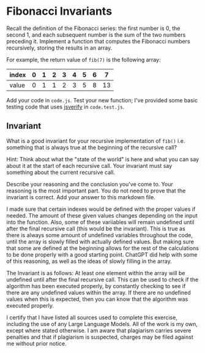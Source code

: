 # Fibonacci Invariants

Recall the definition of the Fibonacci series: the first number is 0, the second
1, and each subsequent number is the sum of the two numbers preceding it.
Implement a function that computes the Fibonacci numbers recursively, storing
the results in an array.

For example, the return value of `fib(7)` is the following array:

| index |  0  |  1  |  2  |  3  |  4  |  5  |  6  |  7  |
| ----- | --- | --- | --- | --- | --- | --- | --- | --- |
| value |  0  |  1  |  1  |  2  |  3  |  5  |  8  |  13 |

Add your code in `code.js`. Test your new function; I've provided some basic
testing code that uses [jsverify](https://jsverify.github.io/) in
`code.test.js`.

## Invariant

What is a good invariant for your recursive implementation of `fib()`
i.e. something that is always true at the beginning of the recursive call?

Hint: Think about what the "state of the world" is here and what you can say
about it at the start of each recursive call. Your invariant must say something
about the current recursive call.

Describe your reasoning and the conclusion you've come to. Your reasoning is the
most important part. You do not need to prove that the invariant is correct. Add
your answer to this markdown file.

I made sure that certain indexes would be defined with the proper values if needed. The amount of these given values changes depending on the input into the function. Also, some of these variiables will remain undefined until after the final recursive call (this would be the invariant). This is true as there is always some amount of undefined variables throughout the code, until the array is slowly filled with actually defined values. But making sure that some are defined at the beginning allows for the rest of the calculations to be done properly with a good starting point. ChatGPT did help with some of this reasoning, as well as the ideas of slowly filling in the array.

The Invariant is as follows: At least one element within the array will be undefined until after the final recursive call. This can be used to check if the algorithm has been executed properly, by constantly checking to see if there are any undefined values within the array. If there are no undefined values when this is expected, then you can know that the algorithm was executed properly.

I certify that I have listed all sources used to complete this exercise, including the use of any Large Language Models. All of the work is my own, except where stated otherwise. I am aware that plagiarism carries severe penalties and that if plagiarism is suspected, charges may be filed against me without prior notice.
